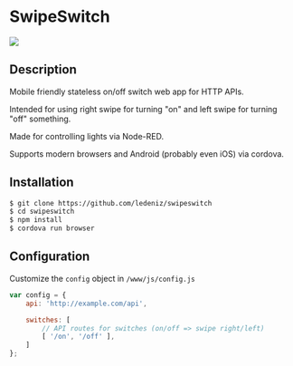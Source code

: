 # SwipeSwitch

<img src="https://raw.githubusercontent.com/ledeniz/swipeswitch/master/doc/preview.gif">

## Description

Mobile friendly stateless on/off switch web app for HTTP APIs.

Intended for using right swipe for turning "on" and left swipe for turning "off" something. 

Made for controlling lights via Node-RED.

Supports modern browsers and Android (probably even iOS) via cordova.

## Installation
```sh
$ git clone https://github.com/ledeniz/swipeswitch
$ cd swipeswitch
$ npm install
$ cordova run browser
```

## Configuration

Customize the `config` object in `/www/js/config.js`

```javascript
var config = {
    api: 'http://example.com/api',

    switches: [
        // API routes for switches (on/off => swipe right/left)
        [ '/on', '/off' ],
    ]
};
```

